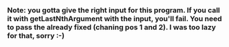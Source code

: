 ### Note: you gotta give the right input for this program. If you call it with getLastNthArgument with the input, you'll fail. You need to pass the already fixed (chaning pos 1 and 2). I was too lazy for that, sorry :-)
